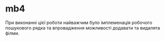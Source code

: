 # mb4
 
При виконанні цієї роботи найважчим було імплеменація робочого пошукового рядка та впровадження можливості додавати та видалята філми. 
